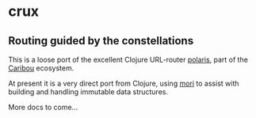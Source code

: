 # crux
## Routing guided by the constellations

This is a loose port of the excellent Clojure URL-router
[polaris](https://github.com/caribou/polaris), part of the
[Caribou](http://let-caribou.in) ecosystem.

At present it is a very direct port from Clojure, using
[mori](https://github.com/swannodette/mori) to assist with
building and handling immutable data structures.

More docs to come...
